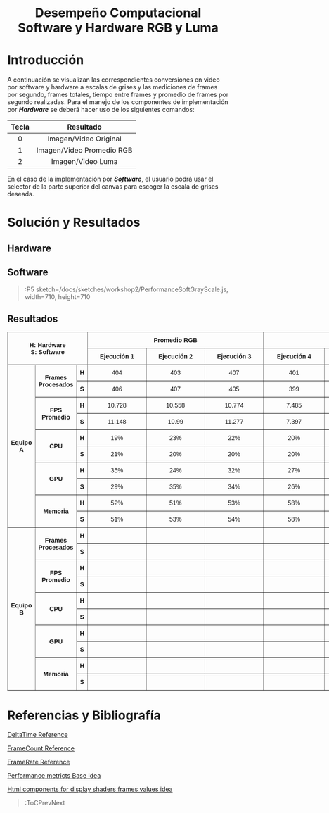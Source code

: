 
<h1 align="center">Desempe&ntilde;o Computacional Software y Hardware RGB y Luma</h1>

# Introducci&oacute;n

A continuaci&oacute;n se visualizan las correspondientes conversiones en video por software y hardware a escalas de grises y las mediciones de frames por segundo, frames totales, tiempo entre frames y promedio de frames por segundo realizadas. Para el manejo de los componentes de implementaci&oacute;n por ***Hardware*** se deber&aacute; hacer uso de los siguientes comandos:

| Tecla |         Resultado         |
|:-----:|:-------------------------:|
|   0   |   Imagen/Video Original   |
|   1   | Imagen/Video Promedio RGB |
|   2   |     Imagen/Video Luma     |


En el caso de la implementaci&oacute;n por ***Software***, el usuario podr&aacute; usar el selector de la parte superior del canvas para escoger la escala de grises deseada.

# Soluci&oacute;n y Resultados

## Hardware

 [comment]: <> ( > :P5 sketch=/docs/sketches/workshop2/PerformanceHardGrayScale.js, width=710, height=655)

## Software

> :P5 sketch=/docs/sketches/workshop2/PerformanceSoftGrayScale.js, width=710, height=710


## Resultados


<style type="text/css">
.tg  {border-collapse:collapse;border-spacing:0;margin:0px auto;}
.tg td{border-color:black;border-style:solid;border-width:1px;font-family:Arial, sans-serif;font-size:14px;
  overflow:hidden;padding:10px 5px;word-break:normal;}
.tg th{border-color:black;border-style:solid;border-width:1px;font-family:Arial, sans-serif;font-size:14px;
  font-weight:normal;overflow:hidden;padding:10px 5px;word-break:normal;}
.tg .tg-9wq8{border-color:inherit;text-align:center;vertical-align:middle}
.tg .tg-wa1i{font-weight:bold;text-align:center;vertical-align:middle}
.tg .tg-uzvj{border-color:inherit;font-weight:bold;text-align:center;vertical-align:middle}
.tg .tg-yla0{font-weight:bold;text-align:left;vertical-align:middle}
.tg-sort-header::-moz-selection{background:0 0}
.tg-sort-header::selection{background:0 0}.tg-sort-header{cursor:pointer}
.tg-sort-header:after{content:'';float:right;margin-top:7px;border-width:0 5px 5px;border-style:solid;
  border-color:#404040 transparent;visibility:hidden}
.tg-sort-header:hover:after{visibility:visible}
.tg-sort-asc:after,.tg-sort-asc:hover:after,.tg-sort-desc:after{visibility:visible;opacity:.4}
.tg-sort-desc:after{border-bottom:none;border-width:5px 5px 0}</style>
<table id="tg-nIaD6" class="tg" style="undefined;table-layout: fixed; width: 1069px">
<colgroup>
<col style="width: 63px">
<col style="width: 94px">
<col style="width: 25px">
<col style="width: 134px">
<col style="width: 133px">
<col style="width: 134px">
<col style="width: 139px">
<col style="width: 135px">
<col style="width: 135px">
<col style="width: 77px">
</colgroup>
<thead>
  <tr>
    <th class="tg-uzvj" colspan="3" rowspan="2">H: Hardware<br>S: Software</th>
    <th class="tg-uzvj" colspan="3">Promedio RGB</th>
    <th class="tg-uzvj" colspan="3">Luma</th>
    <th class="tg-wa1i" rowspan="2">Total/ Promedio</th>
  </tr>
  <tr>
    <td class="tg-uzvj">Ejecuci&oacute;n 1</td>
    <td class="tg-uzvj">Ejecuci&oacute;n 2</td>
    <td class="tg-uzvj">Ejecuci&oacute;n 3</td>
    <td class="tg-uzvj">Ejecuci&oacute;n 4</td>
    <td class="tg-uzvj">Ejecuci&oacute;n 5</td>
    <td class="tg-uzvj">Ejecuci&oacute;n 6</td>
  </tr>
</thead>
<tbody>
  <tr>
    <td class="tg-uzvj" rowspan="10">Equipo A</td>
    <td class="tg-uzvj" rowspan="2">Frames Procesados</td>
    <td class="tg-uzvj">H</td>
    <td class="tg-9wq8">404</td>
    <td class="tg-9wq8">403</td>
    <td class="tg-9wq8">407</td>
    <td class="tg-9wq8">401</td>
    <td class="tg-9wq8">400</td>
    <td class="tg-9wq8">401</td>
    <td class="tg-yla0">2416/403</td>
  </tr>
  <tr>
    <td class="tg-uzvj">S</td>
    <td class="tg-9wq8">406</td>
    <td class="tg-9wq8">407</td>
    <td class="tg-9wq8">405</td>
    <td class="tg-9wq8">399</td>
    <td class="tg-9wq8">401</td>
    <td class="tg-9wq8">405</td>
    <td class="tg-yla0">2423/404</td>
  </tr>
  <tr>
    <td class="tg-uzvj" rowspan="2">FPS Promedio</td>
    <td class="tg-uzvj">H</td>
    <td class="tg-9wq8">10.728</td>
    <td class="tg-9wq8">10.558</td>
    <td class="tg-9wq8">10.774</td>
    <td class="tg-9wq8">7.485</td>
    <td class="tg-9wq8">7.301</td>
    <td class="tg-9wq8">7.367</td>
    <td class="tg-yla0">9.0355</td>
  </tr>
  <tr>
    <td class="tg-uzvj">S</td>
    <td class="tg-9wq8">11.148</td>
    <td class="tg-9wq8">10.99</td>
    <td class="tg-9wq8">11.277</td>
    <td class="tg-9wq8">7.397</td>
    <td class="tg-9wq8">8.37</td>
    <td class="tg-9wq8">7.468</td>
    <td class="tg-yla0">9.442</td>
  </tr>
  <tr>
    <td class="tg-uzvj" rowspan="2">CPU</td>
    <td class="tg-uzvj">H</td>
    <td class="tg-9wq8">19%</td>
    <td class="tg-9wq8">23%</td>
    <td class="tg-9wq8">22%</td>
    <td class="tg-9wq8">20%</td>
    <td class="tg-9wq8">19%</td>
    <td class="tg-9wq8">28%</td>
    <td class="tg-yla0">22%</td>
  </tr>
  <tr>
    <td class="tg-uzvj">S</td>
    <td class="tg-9wq8">21%</td>
    <td class="tg-9wq8">20%</td>
    <td class="tg-9wq8">20%</td>
    <td class="tg-9wq8">20%</td>
    <td class="tg-9wq8">59%</td>
    <td class="tg-9wq8">24%</td>
    <td class="tg-yla0">27%</td>
  </tr>
  <tr>
    <td class="tg-uzvj" rowspan="2">GPU</td>
    <td class="tg-uzvj">H</td>
    <td class="tg-9wq8">35%</td>
    <td class="tg-9wq8">24%</td>
    <td class="tg-9wq8">32%</td>
    <td class="tg-9wq8">27%</td>
    <td class="tg-9wq8">27%</td>
    <td class="tg-9wq8">30%</td>
    <td class="tg-yla0">29%</td>
  </tr>
  <tr>
    <td class="tg-uzvj">S</td>
    <td class="tg-9wq8">29%</td>
    <td class="tg-9wq8">35%</td>
    <td class="tg-9wq8">34%</td>
    <td class="tg-9wq8">26%</td>
    <td class="tg-9wq8">30%</td>
    <td class="tg-9wq8">27%</td>
    <td class="tg-yla0">30%</td>
  </tr>
  <tr>
    <td class="tg-uzvj" rowspan="2">Memoria</td>
    <td class="tg-uzvj">H</td>
    <td class="tg-9wq8">52%</td>
    <td class="tg-9wq8">51%</td>
    <td class="tg-9wq8">53%</td>
    <td class="tg-9wq8">58%</td>
    <td class="tg-9wq8">59%</td>
    <td class="tg-9wq8">61%</td>
    <td class="tg-yla0">56%</td>
  </tr>
  <tr>
    <td class="tg-uzvj">S</td>
    <td class="tg-9wq8">51%</td>
    <td class="tg-9wq8">53%</td>
    <td class="tg-9wq8">54%</td>
    <td class="tg-9wq8">58%</td>
    <td class="tg-9wq8">64%</td>
    <td class="tg-9wq8">64%</td>
    <td class="tg-yla0">57%</td>
  </tr>
  <tr>
    <td class="tg-uzvj" rowspan="10">Equipo B</td>
    <td class="tg-uzvj" rowspan="2">Frames Procesados</td>
    <td class="tg-uzvj">H</td>
    <td class="tg-9wq8"></td>
    <td class="tg-9wq8"></td>
    <td class="tg-9wq8"></td>
    <td class="tg-9wq8"></td>
    <td class="tg-9wq8"></td>
    <td class="tg-9wq8"></td>
    <td class="tg-yla0"></td>
  </tr>
  <tr>
    <td class="tg-uzvj">S</td>
    <td class="tg-9wq8"></td>
    <td class="tg-9wq8"></td>
    <td class="tg-9wq8"></td>
    <td class="tg-9wq8"></td>
    <td class="tg-9wq8"></td>
    <td class="tg-9wq8"></td>
    <td class="tg-yla0"></td>
  </tr>
  <tr>
    <td class="tg-uzvj" rowspan="2">FPS Promedio</td>
    <td class="tg-uzvj">H</td>
    <td class="tg-9wq8"></td>
    <td class="tg-9wq8"></td>
    <td class="tg-9wq8"></td>
    <td class="tg-9wq8"></td>
    <td class="tg-9wq8"></td>
    <td class="tg-9wq8"></td>
    <td class="tg-yla0"></td>
  </tr>
  <tr>
    <td class="tg-uzvj">S</td>
    <td class="tg-9wq8"></td>
    <td class="tg-9wq8"></td>
    <td class="tg-9wq8"></td>
    <td class="tg-9wq8"></td>
    <td class="tg-9wq8"></td>
    <td class="tg-9wq8"></td>
    <td class="tg-yla0"></td>
  </tr>
  <tr>
    <td class="tg-uzvj" rowspan="2">CPU</td>
    <td class="tg-uzvj">H</td>
    <td class="tg-9wq8"></td>
    <td class="tg-9wq8"></td>
    <td class="tg-9wq8"></td>
    <td class="tg-9wq8"></td>
    <td class="tg-9wq8"></td>
    <td class="tg-9wq8"></td>
    <td class="tg-yla0"></td>
  </tr>
  <tr>
    <td class="tg-uzvj">S</td>
    <td class="tg-9wq8"></td>
    <td class="tg-9wq8"></td>
    <td class="tg-9wq8"></td>
    <td class="tg-9wq8"></td>
    <td class="tg-9wq8"></td>
    <td class="tg-9wq8"></td>
    <td class="tg-yla0"></td>
  </tr>
  <tr>
    <td class="tg-uzvj" rowspan="2">GPU</td>
    <td class="tg-uzvj">H</td>
    <td class="tg-9wq8"></td>
    <td class="tg-9wq8"></td>
    <td class="tg-9wq8"></td>
    <td class="tg-9wq8"></td>
    <td class="tg-9wq8"></td>
    <td class="tg-9wq8"></td>
    <td class="tg-yla0"></td>
  </tr>
  <tr>
    <td class="tg-uzvj">S</td>
    <td class="tg-9wq8"></td>
    <td class="tg-9wq8"></td>
    <td class="tg-9wq8"></td>
    <td class="tg-9wq8"></td>
    <td class="tg-9wq8"></td>
    <td class="tg-9wq8"></td>
    <td class="tg-yla0"></td>
  </tr>
  <tr>
    <td class="tg-uzvj" rowspan="2">Memoria</td>
    <td class="tg-uzvj">H</td>
    <td class="tg-9wq8"></td>
    <td class="tg-9wq8"></td>
    <td class="tg-9wq8"></td>
    <td class="tg-9wq8"></td>
    <td class="tg-9wq8"></td>
    <td class="tg-9wq8"></td>
    <td class="tg-yla0"></td>
  </tr>
  <tr>
    <td class="tg-uzvj">S</td>
    <td class="tg-9wq8"></td>
    <td class="tg-9wq8"></td>
    <td class="tg-9wq8"></td>
    <td class="tg-9wq8"></td>
    <td class="tg-9wq8"></td>
    <td class="tg-9wq8"></td>
    <td class="tg-yla0"></td>
  </tr>
</tbody>
</table>
<script charset="utf-8">var TGSort=window.TGSort||function(n){"use strict";function r(n){return n?n.length:0}function t(n,t,e,o=0){for(e=r(n);o<e;++o)t(n[o],o)}function e(n){return n.split("").reverse().join("")}function o(n){var e=n[0];return t(n,function(n){for(;!n.startsWith(e);)e=e.substring(0,r(e)-1)}),r(e)}function u(n,r,e=[]){return t(n,function(n){r(n)&&e.push(n)}),e}var a=parseFloat;function i(n,r){return function(t){var e="";return t.replace(n,function(n,t,o){return e=t.replace(r,"")+"."+(o||"").substring(1)}),a(e)}}var s=i(/^(?:\s*)([+-]?(?:\d+)(?:,\d{3})*)(\.\d*)?$/g,/,/g),c=i(/^(?:\s*)([+-]?(?:\d+)(?:\.\d{3})*)(,\d*)?$/g,/\./g);function f(n){var t=a(n);return!isNaN(t)&&r(""+t)+1>=r(n)?t:NaN}function d(n){var e=[],o=n;return t([f,s,c],function(u){var a=[],i=[];t(n,function(n,r){r=u(n),a.push(r),r||i.push(n)}),r(i)<r(o)&&(o=i,e=a)}),r(u(o,function(n){return n==o[0]}))==r(o)?e:[]}function v(n){if("TABLE"==n.nodeName){for(var a=function(r){var e,o,u=[],a=[];return function n(r,e){e(r),t(r.childNodes,function(r){n(r,e)})}(n,function(n){"TR"==(o=n.nodeName)?(e=[],u.push(e),a.push(n)):"TD"!=o&&"TH"!=o||e.push(n)}),[u,a]}(),i=a[0],s=a[1],c=r(i),f=c>1&&r(i[0])<r(i[1])?1:0,v=f+1,p=i[f],h=r(p),l=[],g=[],N=[],m=v;m<c;++m){for(var T=0;T<h;++T){r(g)<h&&g.push([]);var C=i[m][T],L=C.textContent||C.innerText||"";g[T].push(L.trim())}N.push(m-v)}t(p,function(n,t){l[t]=0;var a=n.classList;a.add("tg-sort-header"),n.addEventListener("click",function(){var n=l[t];!function(){for(var n=0;n<h;++n){var r=p[n].classList;r.remove("tg-sort-asc"),r.remove("tg-sort-desc"),l[n]=0}}(),(n=1==n?-1:+!n)&&a.add(n>0?"tg-sort-asc":"tg-sort-desc"),l[t]=n;var i,f=g[t],m=function(r,t){return n*f[r].localeCompare(f[t])||n*(r-t)},T=function(n){var t=d(n);if(!r(t)){var u=o(n),a=o(n.map(e));t=d(n.map(function(n){return n.substring(u,r(n)-a)}))}return t}(f);(r(T)||r(T=r(u(i=f.map(Date.parse),isNaN))?[]:i))&&(m=function(r,t){var e=T[r],o=T[t],u=isNaN(e),a=isNaN(o);return u&&a?0:u?-n:a?n:e>o?n:e<o?-n:n*(r-t)});var C,L=N.slice();L.sort(m);for(var E=v;E<c;++E)(C=s[E].parentNode).removeChild(s[E]);for(E=v;E<c;++E)C.appendChild(s[v+L[E-v]])})})}}n.addEventListener("DOMContentLoaded",function(){for(var t=n.getElementsByClassName("tg"),e=0;e<r(t);++e)try{v(t[e])}catch(n){}})}(document)</script>




# Referencias y Bibliograf&iacute;a

[DeltaTime Reference](https://p5js.org/es/reference/#/p5/deltaTime)

[FrameCount Reference](https://p5js.org/es/reference/#/p5/frameCount)

[FrameRate Reference ](https://p5js.org/es/reference/#/p5/frameRate)

[Performance metricts Base Idea](https://sfdelgadop.github.io/computacion-visual/video-1/)

[Html components for display shaders frames values idea](https://github.com/nicrodriguezval/vc/blob/main/docs/sketches/hardware/asciimosaic/w2_asciivideo.js)


> :ToCPrevNext